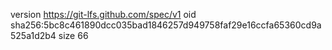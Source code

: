 version https://git-lfs.github.com/spec/v1
oid sha256:5bc8c461890dcc035bad1846257d949758faf29e16ccfa65360cd9a525a1d2b4
size 66

